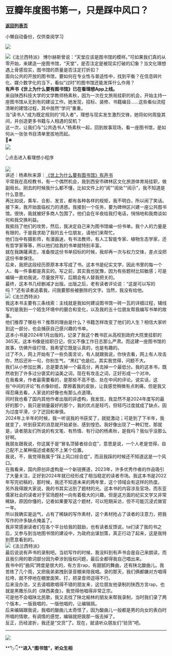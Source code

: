 # 豆瓣年度图书第一，只是踩中风口？

[**返回列表页**](/gzh/看理想)

小懒自动备份，仅供查阅学习

![](https://mmbiz.qpic.cn/mmbiz_png/aP7vrTpXJxRA0ViaNRqia18YGj5LgX4VSibTFXfBlkXZakYUA8yBkEQYYmpmDmxH0IZyeY4oUcOiabiaj1PywxF6StQ/640?wx_fmt=png)

![](https://mmbiz.qpic.cn/mmbiz_jpg/aP7vrTpXJxT4PBby05vxETskH4T76xXWUicrAOOsdqNw61Sv37266QL8XpLDgOSic0o0ffexFL6slX86qmdiaM0Ug/640?wx_fmt=jpeg&from;=appmsg)《法兰西特派》
博尔赫斯曾说：“天堂应该是图书馆的模样。”可如果我们真的从零开始，来建造一座图书馆，“天堂”，是否注定是被现实打破的幻象？当文化理想遇上骨感现实，图书馆的质量是否注定打折扣？  
面向公共的开放的图书馆，要如何在专业性与普适性中，找到平衡？在信息碎片化、媒介数字化的当下，看似“过时”的图书馆还能发挥什么作用？  
**有声书《世上为什么要有图书馆》已在看理想App上线。**  
来自陕西科技大学的文学教师杨素秋，因为一次在文旅局挂职的机会，开始主持一座图书馆从无到有的建设工作。她发现，招标、装修、书籍编目……这些看似流程清晰的建馆过程，其中居然“学问”重重。  
当“读书人”成为既定规则的“闯入者”，理想与现实发生激烈交锋，她将如何周旋其间，并创造更多书籍与人相遇的契机？  
这一次，让我们与“公共选书人”杨素秋一起，回到故事现场，看一座图书馆，是如何从一张张书目清单里拔地而起。  
🔖🛎  
[![](https://mmbiz.qpic.cn/mmbiz_jpg/aP7vrTpXJxT4PBby05vxETskH4T76xXWOrEjct2Ps7ce451S0M873tB3hcYPgNicA9FaCPS4GtZeiayOLwYap6wQ/640?wx_fmt=jpeg&from;=appmsg)]()

👆点击进入看理想小程序  

  
![](https://mmbiz.qpic.cn/mmbiz_png/aP7vrTpXJxRA0ViaNRqia18YGj5LgX4VSibyicaNpfZMjSJFGHr85glQV0UvxPDGJ30TMHYUPnUHgbYyqpCwF83EGw/640?wx_fmt=png)  
讲述｜杨素秋来源｜[《世上为什么要有图书馆》有声书]()  
平常我在高校教书，有一个偶然机会，我到西安市碑林区文化旅游体育局挂职，做副局长。刚去的时候我什么都不懂，比如文件上的“阅”“阅处”“阅示”，我不知道是什么意思。  
再比如说，乘车、合影、发言，都有各种各样的规矩，我不明白，所以闹了笑话。  
接下来，我开始面临权力的诱惑。我接到一个任务，要为碑林区兴建一座公共图书馆。很快，我就被好多商人包围了。他们会在半夜给我打电话，悄悄地和我商谈如何和我交换利益。  
我抵挡了他们的攻势，然后，我决定自己来为图书馆编一份书单。我个人的力量是有限的，于是我求助了我的五十位朋友，请他们来帮忙。  
他们当中有摄影师，有漫画迷，有书法教师，有人工智能专家、植物生态学家，还有哲学家等等，所以他们给我的书单就特别丰富。  
就在我踌躇满志，准备按这份书单招标的时候，我却再一次与权力交锋，差点没把这份书单保住。  
后来，我把这段经历原原本本写成了书。这本书是纪实文学，因此书里的每一个人、每一件事都是真实的。写之前，其实我也犹豫，因为有些题材比较敏感；可是编辑一直劝我说，尽量放开写，后期会有人替我把关的。  
最终，这本书几经删减才出版。出版之后，老有读者评论说：“这是可以写的吗？”还有读者追着我，问我要那些被删除的文字。当然，我没有给他。  
![](https://mmbiz.qpic.cn/mmbiz_jpg/aP7vrTpXJxT4PBby05vxETskH4T76xXW9InCamwktYibTib6RpNk8icKskCnV0cKCfkwPib5j4RV733KiafbCJfjcqg/640?wx_fmt=jpeg&from;=appmsg)《法兰西特派》  
我这本书主要有三条线索：主线就是我如何建设图书馆一砖一瓦的详细过程，辅线写的是我到一个陌生环境中的磨合和变化，以及我的五十位朋友帮我编写书单的故事。  
他们推荐了哪些书？推荐的理由是什么？书籍怎样改变了他们的人生？相信大家听到这一部分，也会捕获自己感兴趣的书单。  
这本小书是2024年1月出版的，记录了我这个教书匠从高校到政府大院里挂职的365天。这本书像是挂职日记，但又不像工作日志那么严肃。而这建一座图书馆的故事，仿佛升级打怪，我希望它既是认真的，也是有趣的。  
过了不久，网上开始有了一些负面言论，有人就跟我说，你快去看，网上有人攻击你，然后还补一句，你别生气，“黑红”也是红。其实我觉得，问题不大。  
我们从小参加比赛，总是要去掉一个最高分，再去掉一个最低分。我的这本书，既然收到了许多过分褒奖的溢美之词，现在有攻击之词，正好形成一个对冲。  
在我看来，作者最需要看的，是那些不高不低、处在中间的评论。说实话，这些“中间的评论”有点像砂纸，摩擦着我的皮肤，让我感觉稍微有点刺痛，但是我又得忍痛去看，人家说的好像也有那么点道理。  
同时我也看了国内其他作者出版的非虚构，我发现，我显然不是2024年度写的最好的那个，我只是销量最好的那个，我的优点是轻巧，但轻巧过度就成了缺点，因为过度平滑，少了迂回和审慎。  
2024年上半年的时候，我一听说我的书获奖了，就挺激动；可是到了下半年，我就变了，听到获奖的消息就开始紧张、感到惶恐。我好像出现了一种幻觉，那就是，读者朋友们所说的有文笔、有热情、有行动的杨素秋，是我吗？我似乎没那么好啊。  
我朋友跟我说，你这属于是“冒名顶替者综合症”，意思是说，一个人老是觉得，自己配不上某种描述或者配不上某个位置。  
我说，不，我觉得我属于“踩上风口综合症”，而且我踩的时候还不知道这是一个风口。  
在我看来，国内原创非虚构是一个新锐赛道，2023年，许多优秀作者的作品吸引了大量关注，正好到2024年就已经形成了相当稳定的读者市场。我这本书是2022年写完初稿的，那时候，我还不知道未来的两年里，这个领域会有这样的热度。  
另外我得跟大家说，我的书其实沾到了题材的光。这本书的内容涉及官场，而东亚儒家社会的读者对于官场题材一向有着极大的兴趣，但是这方面的纪实文学又非常稀缺，原因你懂的，记者如果要写这个题材，可以短期采访，但不可能沉浸式做官一年。  
所以我确实是运气，占有了稀缺的写作素材，这个素材抢占了读者的注意力，把我写作的许多缺点掩盖了。  
我非常感谢读者们在各个平台给我的鼓励，也有读者反馈说，ta们读了我的书之后，又参与到当地图书馆的建设中，为政府出谋划策，真正行动了起来，这是我特别愿意看到的。  
![](https://mmbiz.qpic.cn/mmbiz_jpg/aP7vrTpXJxT4PBby05vxETskH4T76xXWnibHzatibJn2FibBlYcib9mAhyn4Frb64Fy4oL99GwO8e1ibXp7ldR65Nbg/640?wx_fmt=jpeg&from;=appmsg)《法兰西特派》  
最后说说有声书的录制吧。当初写作的时候，我没料到有声书会是自己来朗读，而且我引用的歌词部分因为牵涉到版权问题，最后全都得我自己唱出来。  
我书中的“曲风”跨度是很大的，有方言rap，有甜腻的舞曲，还有陕北酸曲儿。我苦练了几个周，又把我弟弟拽到录音棚来陪我唱。录的那天，我们俩都嫌对方唱得拉垮，就不停地在棚里面笑、打，把录音师逗得不行。  
后来没办法，又去请唱歌唱得不错的朋友来，这位朋友他录制的陕西方言rap，也就是黑撒乐队的《陕西美食》，我觉得他唱得非常正宗。  
可是他不会唱陕北民歌，我又去找了陕北榆林的朋友来帮我录制，当时我们录了两个版本，一版我唱的，一版他唱的，让编辑挑。  
后来编辑跟我说，我唱的酸曲儿太奇怪了，因为酸曲儿一般都是男的向女的表白时所唱的情歌，有调情的感觉，编辑就把我那一版去掉了。  
反正，历经波折，我还是“交货”了。现在，就请听众朋友们“验货”吧。  

* * *

![](https://mmbiz.qpic.cn/mmbiz_jpg/aP7vrTpXJxT4PBby05vxETskH4T76xXWsmPb7ERmGCbGF1srsMd9yZhgbrUwfJmceIxe99fRAXaP3mHoL47Srg/640?wx_fmt=jpeg&from;=appmsg)  

**🏷👇****进入“图书馆”，听众生相**

